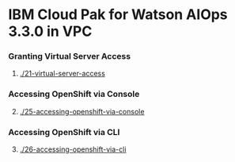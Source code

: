 # IBM Cloud Pak for Watson AIOps 3.3.0 in VPC


### Granting Virtual Server Access

1. [./21-virtual-server-access](./21-virtual-server-access)

### Accessing OpenShift via Console

2. [./25-accessing-openshift-via-console](./25-accessing-openshift-via-console)

### Accessing OpenShift via CLI

3. [./26-accessing-openshift-via-cli](./26-accessing-openshift-via-cli)


